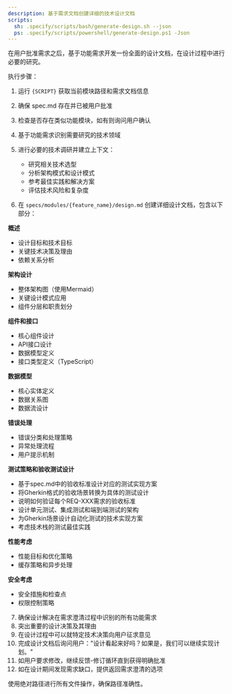 ```yaml
---
description: 基于需求文档创建详细的技术设计文档
scripts:
  sh: .specify/scripts/bash/generate-design.sh --json
  ps: .specify/scripts/powershell/generate-design.ps1 -Json
---
```


在用户批准需求之后，基于功能需求开发一份全面的设计文档，在设计过程中进行必要的研究。

执行步骤：

1. 运行 `{SCRIPT}` 获取当前模块路径和需求文档信息
2. 确保 spec.md 存在并已被用户批准
3. 检查是否存在类似功能模块，如有则询问用户确认
4. 基于功能需求识别需要研究的技术领域
5. 进行必要的技术调研并建立上下文：
   - 研究相关技术选型
   - 分析架构模式和设计模式
   - 参考最佳实践和解决方案
   - 评估技术风险和复杂度

6. 在 `specs/modules/{feature_name}/design.md` 创建详细设计文档，包含以下部分：

**概述**
- 设计目标和技术目标
- 关键技术决策及理由
- 依赖关系分析

**架构设计**
- 整体架构图（使用Mermaid）
- 关键设计模式应用
- 组件分层和职责划分

**组件和接口**
- 核心组件设计
- API接口设计
- 数据模型定义
- 接口类型定义（TypeScript）

**数据模型**
- 核心实体定义
- 数据关系图
- 数据流设计

**错误处理**
- 错误分类和处理策略
- 异常处理流程
- 用户提示机制

**测试策略和验收测试设计**
- 基于spec.md中的验收标准设计对应的测试实现方案
- 将Gherkin格式的验收场景转换为具体的测试设计
- 说明如何验证每个REQ-XXX需求的验收标准
- 设计单元测试、集成测试和端到端测试的架构
- 为Gherkin场景设计自动化测试的技术实现方案
- 考虑技术栈的测试最佳实践

**性能考虑**
- 性能目标和优化策略
- 缓存策略和异步处理

**安全考虑**
- 安全措施和检查点
- 权限控制策略

7. 确保设计解决在需求澄清过程中识别的所有功能需求
8. 突出重要的设计决策及其理由
9. 在设计过程中可以就特定技术决策向用户征求意见
10. 完成设计文档后询问用户："设计看起来好吗？如果是，我们可以继续实现计划。"
11. 如用户要求修改，继续反馈-修订循环直到获得明确批准
12. 如在设计期间发现需求缺口，提供返回需求澄清的选项

使用绝对路径进行所有文件操作，确保路径准确性。